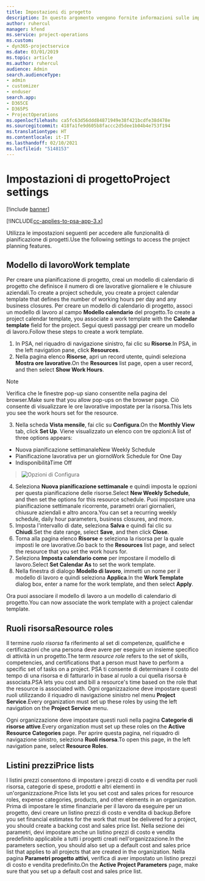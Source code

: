 ```yaml
---
title: Impostazioni di progetto
description: In questo argomento vengono fornite informazioni sulle impostazioni per la gestione di progetti.
author: ruhercul
manager: kfend
ms.service: project-operations
ms.custom:
- dyn365-projectservice
ms.date: 03/01/2019
ms.topic: article
ms.author: ruhercul
audience: Admin
search.audienceType:
- admin
- customizer
- enduser
search.app:
- D365CE
- D365PS
- ProjectOperations
ms.openlocfilehash: ca5fc63d56ddd84871949e38f421bcdfe38d478e
ms.sourcegitcommit: 418fa1fe9d605b8faccc2d5dee1b04b4e753f194
ms.translationtype: HT
ms.contentlocale: it-IT
ms.lasthandoff: 02/10/2021
ms.locfileid: "5148153"
---
```

# <a name="project-settings"></a><span data-ttu-id="89ee7-103">Impostazioni di progetto</span><span class="sxs-lookup"><span data-stu-id="89ee7-103">Project settings</span></span>

[!include [banner](../includes/psa-now-project-operations.md)]

[!INCLUDE[cc-applies-to-psa-app-3.x](../includes/cc-applies-to-psa-app-3x.md)]

<span data-ttu-id="89ee7-104">Utilizza le impostazioni seguenti per accedere alle funzionalità di pianificazione di progetti.</span><span class="sxs-lookup"><span data-stu-id="89ee7-104">Use the following settings to access the project planning features.</span></span>

## <a name="work-template"></a><span data-ttu-id="89ee7-105">Modello di lavoro</span><span class="sxs-lookup"><span data-stu-id="89ee7-105">Work template</span></span>

<span data-ttu-id="89ee7-106">Per creare una pianificazione di progetto, creai un modello di calendario di progetto che definisce il numero di ore lavorative giornaliere e le chiusure aziendali.</span><span class="sxs-lookup"><span data-stu-id="89ee7-106">To create a project schedule, you create a project calendar template that defines the number of working hours per day and any business closures.</span></span> <span data-ttu-id="89ee7-107">Per creare un modello di calendario di progetto, associ un modello di lavoro al campo **Modello calendario** del progetto.</span><span class="sxs-lookup"><span data-stu-id="89ee7-107">To create a project calendar template, you associate a work template with the **Calendar template** field for the project.</span></span> <span data-ttu-id="89ee7-108">Segui questi passaggi per creare un modello di lavoro.</span><span class="sxs-lookup"><span data-stu-id="89ee7-108">Follow these steps to create a work template.</span></span>

1. <span data-ttu-id="89ee7-109">In PSA, nel riquadro di navigazione sinistro, fai clic su **Risorse**.</span><span class="sxs-lookup"><span data-stu-id="89ee7-109">In PSA, in the left navigation pane, click **Resources**.</span></span> 
2. <span data-ttu-id="89ee7-110">Nella pagina elenco **Risorse**, apri un record utente, quindi seleziona **Mostra ore lavorative**.</span><span class="sxs-lookup"><span data-stu-id="89ee7-110">On the **Resources** list page, open a user record, and then select **Show Work Hours**.</span></span>

  > [!NOTE]
  > <span data-ttu-id="89ee7-111">Verifica che le finestre pop-up siano consentite nella pagina del browser.</span><span class="sxs-lookup"><span data-stu-id="89ee7-111">Make sure that you allow pop-ups on the browser page.</span></span> <span data-ttu-id="89ee7-112">Ciò consente di visualizzare le ore lavorative impostate per la risorsa.</span><span class="sxs-lookup"><span data-stu-id="89ee7-112">This lets you see the work hours set for the resource.</span></span>
  
3. <span data-ttu-id="89ee7-113">Nella scheda **Vista mensile**, fai clic su **Configura**.</span><span class="sxs-lookup"><span data-stu-id="89ee7-113">On the **Monthly View** tab, click **Set Up**.</span></span> <span data-ttu-id="89ee7-114">Viene visualizzato un elenco con tre opzioni:</span><span class="sxs-lookup"><span data-stu-id="89ee7-114">A list of three options appears:</span></span> 

  - <span data-ttu-id="89ee7-115">Nuova pianificazione settimanale</span><span class="sxs-lookup"><span data-stu-id="89ee7-115">New Weekly Schedule</span></span>
  - <span data-ttu-id="89ee7-116">Pianificazione lavorativa per un giorno</span><span class="sxs-lookup"><span data-stu-id="89ee7-116">Work Schedule for One Day</span></span>
  - <span data-ttu-id="89ee7-117">Indisponibilità</span><span class="sxs-lookup"><span data-stu-id="89ee7-117">Time Off</span></span>

> ![Opzioni di Configura](media/project-13.png)

4. <span data-ttu-id="89ee7-119">Seleziona **Nuova pianificazione settimanale** e quindi imposta le opzioni per questa pianificazione delle risorse.</span><span class="sxs-lookup"><span data-stu-id="89ee7-119">Select **New Weekly Schedule**, and then set the options for this resource schedule.</span></span> <span data-ttu-id="89ee7-120">Puoi impostare una pianificazione settimanale ricorrente, parametri orari giornalieri, chiusure aziendali e altro ancora.</span><span class="sxs-lookup"><span data-stu-id="89ee7-120">You can set a recurring weekly schedule, daily hour parameters, business closures, and more.</span></span>
5. <span data-ttu-id="89ee7-121">Imposta l'intervallo di date, seleziona **Salva** e quindi fai clic su **Chiudi**.</span><span class="sxs-lookup"><span data-stu-id="89ee7-121">Set the date range, select **Save**, and then click **Close**.</span></span> 
6. <span data-ttu-id="89ee7-122">Torna alla pagina elenco **Risorse** e seleziona la risorsa per la quale imposti le ore lavorative.</span><span class="sxs-lookup"><span data-stu-id="89ee7-122">Go back to the **Resources** list page, and select the resource that you set the work hours for.</span></span> 
7. <span data-ttu-id="89ee7-123">Seleziona **Imposta calendario come** per impostare il modello di lavoro.</span><span class="sxs-lookup"><span data-stu-id="89ee7-123">Select **Set Calendar As** to set the work template.</span></span> 
8. <span data-ttu-id="89ee7-124">Nella finestra di dialogo **Modello di lavoro**, immetti un nome per il modello di lavoro e quindi seleziona **Applica**.</span><span class="sxs-lookup"><span data-stu-id="89ee7-124">In the **Work Template** dialog box, enter a name for the work template, and then select **Apply**.</span></span> 

<span data-ttu-id="89ee7-125">Ora puoi associare il modello di lavoro a un modello di calendario di progetto.</span><span class="sxs-lookup"><span data-stu-id="89ee7-125">You can now associate the work template with a project calendar template.</span></span>

## <a name="resource-roles"></a><span data-ttu-id="89ee7-126">Ruoli risorsa</span><span class="sxs-lookup"><span data-stu-id="89ee7-126">Resource roles</span></span>

<span data-ttu-id="89ee7-127">Il termine *ruolo risorsa* fa riferimento al set di competenze, qualifiche e certificazioni che una persona deve avere per eseguire un insieme specifico di attività in un progetto.</span><span class="sxs-lookup"><span data-stu-id="89ee7-127">The term *resource role* refers to the set of skills, competencies, and certifications that a person must have to perform a specific set of tasks on a project.</span></span> <span data-ttu-id="89ee7-128">PSA ti consente di determinare il costo del tempo di una risorsa e di fatturarlo in base al ruolo a cui quella risorsa è associata.</span><span class="sxs-lookup"><span data-stu-id="89ee7-128">PSA lets you cost and bill a resource's time based on the role that the resource is associated with.</span></span> <span data-ttu-id="89ee7-129">Ogni organizzazione deve impostare questi ruoli utilizzando il riquadro di navigazione sinistro nel menu **Project Service**.</span><span class="sxs-lookup"><span data-stu-id="89ee7-129">Every organization must set up these roles by using the left navigation on the **Project Service** menu.</span></span>

<span data-ttu-id="89ee7-130">Ogni organizzazione deve impostare questi ruoli nella pagina **Categorie di risorse attive**.</span><span class="sxs-lookup"><span data-stu-id="89ee7-130">Every organization must set up these roles on the **Active Resource Categories** page.</span></span> <span data-ttu-id="89ee7-131">Per aprire questa pagina, nel riquadro di navigazione sinistro, seleziona **Ruoli risorsa**.</span><span class="sxs-lookup"><span data-stu-id="89ee7-131">To open this page, in the left navigation pane, select **Resource Roles**.</span></span>

## <a name="price-lists"></a><span data-ttu-id="89ee7-132">Listini prezzi</span><span class="sxs-lookup"><span data-stu-id="89ee7-132">Price lists</span></span>

<span data-ttu-id="89ee7-133">I listini prezzi consentono di impostare i prezzi di costo e di vendita per ruoli risorsa, categorie di spese, prodotti e altri elementi in un'organizzazione.</span><span class="sxs-lookup"><span data-stu-id="89ee7-133">Price lists let you set cost and sales prices for resource roles, expense categories, products, and other elements in an organization.</span></span> <span data-ttu-id="89ee7-134">Prima di impostare le stime finanziarie per il lavoro da eseguire per un progetto, devi creare un listino prezzi di costo e vendita di backup.</span><span class="sxs-lookup"><span data-stu-id="89ee7-134">Before you set financial estimates for the work that must be delivered for a project, you should create a backing cost and sales price list.</span></span> <span data-ttu-id="89ee7-135">Nella sezione dei parametri, devi impostare anche un listino prezzi di costo e vendita predefinito applicabile a tutti i progetti creati nell'organizzazione.</span><span class="sxs-lookup"><span data-stu-id="89ee7-135">In the parameters section, you should also set up a default cost and sales price list that applies to all projects that are created in the organization.</span></span> <span data-ttu-id="89ee7-136">Nella pagina **Parametri progetto attivi**, verifica di aver impostato un listino prezzi di costo e vendita predefinito.</span><span class="sxs-lookup"><span data-stu-id="89ee7-136">On the **Active Project Parameters** page, make sure that you set up a default cost and sales price list.</span></span>
